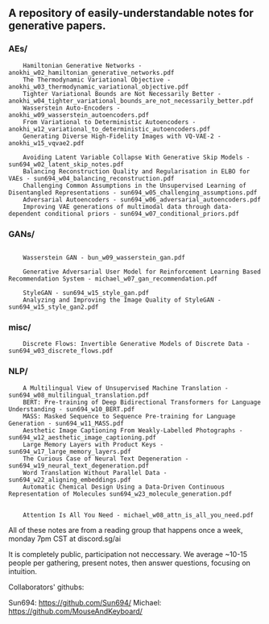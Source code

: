 ## A repository of easily-understandable notes for generative papers.

### AEs/ 
```
    Hamiltonian Generative Networks - anokhi_w02_hamiltonian_generative_networks.pdf
    The Thermodynamic Variational Objective - anokhi_w03_thermodynamic_variational_objective.pdf
    Tighter Variational Bounds are Not Necessarily Better - anokhi_w04_tighter_variational_bounds_are_not_necessarily_better.pdf
    Wasserstein Auto-Encoders - anokhi_w09_wasserstein_autoencoders.pdf
    From Variational to Deterministic Autoencoders - anokhi_w12_variational_to_deterministic_autoencoders.pdf
    Generating Diverse High-Fidelity Images with VQ-VAE-2 - anokhi_w15_vqvae2.pdf
    
    Avoiding Latent Variable Collapse With Generative Skip Models - sun694_w02_latent_skip_notes.pdf
    Balancing Reconstruction Quality and Regularisation in ELBO for VAEs - sun694_w04_balancing_reconstruction.pdf
    Challenging Common Assumptions in the Unsupervised Learning of Disentangled Representations - sun694_w05_challenging_assumptions.pdf
    Adversarial Autoencoders - sun694_w06_adversarial_autoencoders.pdf
    Improving VAE generations of multimodal data through data-dependent conditional priors - sun694_w07_conditional_priors.pdf
```
### GANs/
```
    
    Wasserstein GAN - bun_w09_wasserstein_gan.pdf
    
    Generative Adversarial User Model for Reinforcement Learning Based Recommendation System - michael_w07_gan_recommendation.pdf
    
    StyleGAN - sun694_w15_style_gan.pdf
    Analyzing and Improving the Image Quality of StyleGAN - sun694_w15_style_gan2.pdf
```
### misc/ 
```
    Discrete Flows: Invertible Generative Models of Discrete Data - sun694_w03_discrete_flows.pdf
```
### NLP/
```
    A Multilingual View of Unsupervised Machine Translation - sun694_w08_multilingual_translation.pdf
    BERT: Pre-training of Deep Bidirectional Transformers for Language Understanding - sun694_w10_BERT.pdf
    MASS: Masked Sequence to Sequence Pre-training for Language Generation - sun694_w11_MASS.pdf
    Aesthetic Image Captioning From Weakly-Labelled Photographs - sun694_w12_aesthetic_image_captioning.pdf
    Large Memory Layers with Product Keys - sun694_w17_large_memory_layers.pdf
    The Curious Case of Neural Text Degeneration - sun694_w19_neural_text_degeneration.pdf
    Word Translation Without Parallel Data - sun694_w22_aligning_embeddings.pdf
    Automatic Chemical Design Using a Data-Driven Continuous Representation of Molecules sun694_w23_molecule_generation.pdf
    
    
    Attention Is All You Need - michael_w08_attn_is_all_you_need.pdf
```

All of these notes are from a reading group that happens once a week, monday 7pm CST at discord.sg/ai

It is completely public, participation not neccessary. We average ~10-15 people per gathering, present notes, then answer questions, focusing on intuition.


Collaborators' githubs:

Sun694: https://github.com/Sun694/
Michael: https://github.com/MouseAndKeyboard/